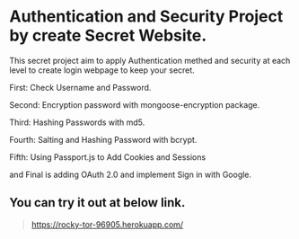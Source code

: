 # Authentication and Security Project by create Secret Website.
This secret project aim to apply Authentication methed and security at each level to create login webpage to keep your secret.

<p> First: Check Username and Password. </p>
<p>Second: Encryption password with mongoose-encryption package. </p>
<p>Third: Hashing Passwords with  md5. </p>
<p>Fourth: Salting and Hashing Password with bcrypt. </p>
<p>Fifth: Using Passport.js to Add Cookies and Sessions </p>
<p>and Final is adding OAuth 2.0 and implement Sign in with Google. </p>

## You can try it out at below link.
> https://rocky-tor-96905.herokuapp.com/
